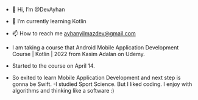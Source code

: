 - 👋 Hi, I’m @DevAyhan
- 🌱 I’m currently learning Kotlin
- 📫 How to reach me ayhanyilmazdev@gmail.com

- I am taking a course that Android Mobile Application Development Course | Kotlin | 2022
 from Kasim Adalan on Udemy.
- Started to the course on April 14.
- So exited to learn Mobile Application Development and 
next step is gonna be Swift.
-I studied Sport Science. But I liked coding. I enjoy with algorithms and thinking like a software :)
 

<!---
DevAyhan/DevAyhan is a ✨ special ✨ repository because its `README.md` (this file) appears on your GitHub profile.
You can click the Preview link to take a look at your changes.
--->
